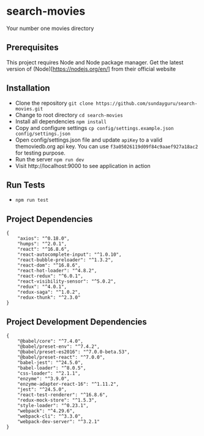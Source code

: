# search-movies
Your number one movies directory


## Prerequisites
This project requires Node and Node package manager. Get the latest version of (Node)[https://nodejs.org/en/] from their official website


## Installation

* Clone the repository `git clone https://github.com/sundayguru/search-movies.git`
* Change to root directory `cd search-movies`
* Install all dependencies `npm install`
* Copy and configure settings `cp config/settings.example.json  config/settings.json`
* Open config/settings.json file and update `apiKey` to a valid themoviedb.org api key. You can use `f3a05026119d09f84c9aaef927a18ac2` for testing purpose.
* Run the server `npm run dev`
* Visit http://localhost:9000 to see application in action

## Run Tests
* `npm run test`


## Project Dependencies

```
{
    "axios": "^0.18.0",
    "humps": "^2.0.1",
    "react": "^16.8.6",
    "react-autocomplete-input": "^1.0.10",
    "react-bubble-preloader": "^1.3.2",
    "react-dom": "^16.8.6",
    "react-hot-loader": "^4.8.2",
    "react-redux": "^6.0.1",
    "react-visibility-sensor": "^5.0.2",
    "redux": "^4.0.1",
    "redux-saga": "^1.0.2",
    "redux-thunk": "^2.3.0"
} 
```

## Project Development Dependencies

```
{
    "@babel/core": "^7.4.0",
    "@babel/preset-env": "^7.4.2",
    "@babel/preset-es2016": "^7.0.0-beta.53",
    "@babel/preset-react": "^7.0.0",
    "babel-jest": "^24.5.0",
    "babel-loader": "^8.0.5",
    "css-loader": "^2.1.1",
    "enzyme": "^3.9.0",
    "enzyme-adapter-react-16": "^1.11.2",
    "jest": "^24.5.0",
    "react-test-renderer": "^16.8.6",
    "redux-mock-store": "^1.5.3",
    "style-loader": "^0.23.1",
    "webpack": "^4.29.6",
    "webpack-cli": "^3.3.0",
    "webpack-dev-server": "^3.2.1"
} 
```